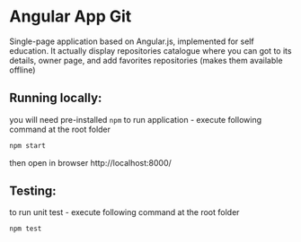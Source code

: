 # Angular App Git
Single-page application based on Angular.js, implemented for self education. It actually display repositories catalogue where you can got to its details, owner page, and add favorites repositories (makes them available offline)
## Running locally:
you will need pre-installed `npm`
to run application - execute following command at the root folder
```bash
npm start
```
then open in browser http://localhost:8000/
## Testing:
to run unit test - execute following command at the root folder
```bash
npm test
```
